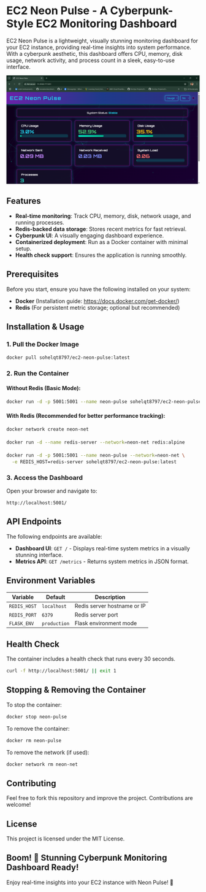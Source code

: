 # EC2 Neon Pulse - A Cyberpunk-Style EC2 Monitoring Dashboard

EC2 Neon Pulse is a lightweight, visually stunning monitoring dashboard for your EC2 instance, providing real-time insights into system performance. With a cyberpunk aesthetic, this dashboard offers CPU, memory, disk usage, network activity, and process count in a sleek, easy-to-use interface.

![Dashboard](images/dashboard.png "EC2 Dashboard")

## Features
- **Real-time monitoring**: Track CPU, memory, disk, network usage, and running processes.
- **Redis-backed data storage**: Stores recent metrics for fast retrieval.
- **Cyberpunk UI**: A visually engaging dashboard experience.
- **Containerized deployment**: Run as a Docker container with minimal setup.
- **Health check support**: Ensures the application is running smoothly.

## Prerequisites
Before you start, ensure you have the following installed on your system:
- **Docker** (Installation guide: https://docs.docker.com/get-docker/)
- **Redis** (For persistent metric storage; optional but recommended)

## Installation & Usage
### 1. Pull the Docker Image
```sh
docker pull sohelqt8797/ec2-neon-pulse:latest
```

### 2. Run the Container
#### Without Redis (Basic Mode):
```sh
docker run -d -p 5001:5001 --name neon-pulse sohelqt8797/ec2-neon-pulse:latest
```

#### With Redis (Recommended for better performance tracking):
```sh
docker network create neon-net

docker run -d --name redis-server --network=neon-net redis:alpine

docker run -d -p 5001:5001 --name neon-pulse --network=neon-net \
  -e REDIS_HOST=redis-server sohelqt8797/ec2-neon-pulse:latest
```

### 3. Access the Dashboard
Open your browser and navigate to:
```
http://localhost:5001/
```

## API Endpoints
The following endpoints are available:
- **Dashboard UI**: `GET /` - Displays real-time system metrics in a visually stunning interface.
- **Metrics API**: `GET /metrics` - Returns system metrics in JSON format.

## Environment Variables
| Variable    | Default  | Description |
|------------|----------|-------------|
| `REDIS_HOST` | `localhost` | Redis server hostname or IP |
| `REDIS_PORT` | `6379` | Redis server port |
| `FLASK_ENV` | `production` | Flask environment mode |

## Health Check
The container includes a health check that runs every 30 seconds.
```sh
curl -f http://localhost:5001/ || exit 1
```

## Stopping & Removing the Container
To stop the container:
```sh
docker stop neon-pulse
```

To remove the container:
```sh
docker rm neon-pulse
```

To remove the network (if used):
```sh
docker network rm neon-net
```

## Contributing
Feel free to fork this repository and improve the project. Contributions are welcome!

## License
This project is licensed under the MIT License.

## Boom! 🚀 Stunning Cyberpunk Monitoring Dashboard Ready!
Enjoy real-time insights into your EC2 instance with Neon Pulse! 🎉

